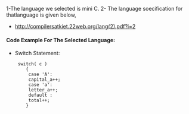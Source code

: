 1-The language we selected is mini C.
2- The language soecification for thatlanguage is given below,
   - http://compilersatkiet.22web.org/lang(2).pdf?i=2

#### Code Example For The Selected Language:
- Switch Statement:

       switch( c )
          {
           case 'A':
           capital_a++;
           case 'a':
           letter_a++;
           default :
           total++;
          }    






